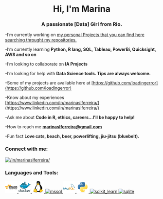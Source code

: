 <h1 align="center">Hi, I'm Marina</h1>
<h3 align="center">A passionate [Data] Girl from Rio.</h3>

-I’m currently working on [my personal Projects that you can find here searching throught my repositories.](https://github.com/loadingerror)

-I’m currently learning **Python, R lang, SQL, Tableau, PowerBi, Quicksight, AWS and so on**

-I’m looking to collaborate on **IA Projects**

-I’m looking for help with **Data Science tools. Tips are always welcome.**

-Some of my projects are available here at [https://github.com/loadingerror](https://github.com/loadingerror)

-Know about my experiences [https://www.linkedin.com/in/marinaslferreira/](https://www.linkedin.com/in/marinaslferreira/)

-Ask me about **Code in R, ethics, careers...I'll be happy to help!**

-How to reach me **marinaslferreira@gmail.com**

-Fun fact **Love cats, beach, beer, powerlifting, jiu-jitsu (bluebelt).**

<h3 align="left">Connect with me:</h3>
<p align="left">
<a href="https://linkedin.com/in//in/marinaslferreira/" target="blank"><img align="center" src="https://raw.githubusercontent.com/rahuldkjain/github-profile-readme-generator/master/src/images/icons/Social/linked-in-alt.svg" alt="/in/marinaslferreira/" height="30" width="40" /></a>
</p>

<h3 align="left">Languages and Tools:</h3>
<p align="left"> <a href="https://aws.amazon.com" target="_blank"> <img src="https://raw.githubusercontent.com/devicons/devicon/master/icons/amazonwebservices/amazonwebservices-original-wordmark.svg" alt="aws" width="40" height="40"/> </a> <a href="https://www.docker.com/" target="_blank"> <img src="https://raw.githubusercontent.com/devicons/devicon/master/icons/docker/docker-original-wordmark.svg" alt="docker" width="40" height="40"/> </a> <a href="https://www.linux.org/" target="_blank"> <img src="https://raw.githubusercontent.com/devicons/devicon/master/icons/linux/linux-original.svg" alt="linux" width="40" height="40"/> </a> <a href="https://www.microsoft.com/en-us/sql-server" target="_blank"> <img src="https://www.svgrepo.com/show/303229/microsoft-sql-server-logo.svg" alt="mssql" width="40" height="40"/> </a> <a href="https://www.mysql.com/" target="_blank"> <img src="https://raw.githubusercontent.com/devicons/devicon/master/icons/mysql/mysql-original-wordmark.svg" alt="mysql" width="40" height="40"/> </a> <a href="https://www.python.org" target="_blank"> <img src="https://raw.githubusercontent.com/devicons/devicon/master/icons/python/python-original.svg" alt="python" width="40" height="40"/> </a> <a href="https://scikit-learn.org/" target="_blank"> <img src="https://upload.wikimedia.org/wikipedia/commons/0/05/Scikit_learn_logo_small.svg" alt="scikit_learn" width="40" height="40"/> </a> <a href="https://www.sqlite.org/" target="_blank"> <img src="https://www.vectorlogo.zone/logos/sqlite/sqlite-icon.svg" alt="sqlite" width="40" height="40"/> </a> </p>

